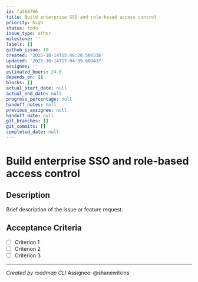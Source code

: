 ```yaml
---
id: fa568786
title: Build enterprise SSO and role-based access control
priority: high
status: todo
issue_type: other
milestone: ''
labels: []
github_issue: 19
created: '2025-10-14T15:46:20.506536'
updated: '2025-10-14T17:04:39.609437'
assignee: ''
estimated_hours: 24.0
depends_on: []
blocks: []
actual_start_date: null
actual_end_date: null
progress_percentage: null
handoff_notes: null
previous_assignee: null
handoff_date: null
git_branches: []
git_commits: []
completed_date: null
---
```


# Build enterprise SSO and role-based access control

## Description

Brief description of the issue or feature request.

## Acceptance Criteria

- [ ] Criterion 1
- [ ] Criterion 2
- [ ] Criterion 3

---
*Created by roadmap CLI*
Assignee: @shanewilkins